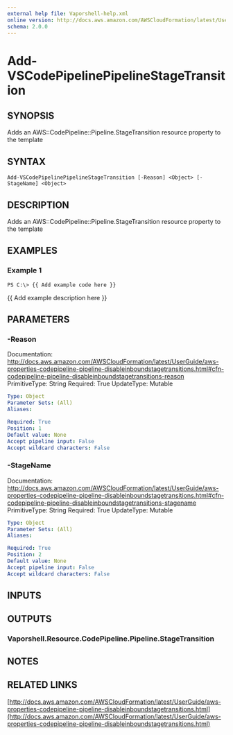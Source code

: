 ```yaml
---
external help file: Vaporshell-help.xml
online version: http://docs.aws.amazon.com/AWSCloudFormation/latest/UserGuide/aws-properties-codepipeline-pipeline-disableinboundstagetransitions.html
schema: 2.0.0
---
```


# Add-VSCodePipelinePipelineStageTransition

## SYNOPSIS
Adds an AWS::CodePipeline::Pipeline.StageTransition resource property to the template

## SYNTAX

```
Add-VSCodePipelinePipelineStageTransition [-Reason] <Object> [-StageName] <Object>
```

## DESCRIPTION
Adds an AWS::CodePipeline::Pipeline.StageTransition resource property to the template

## EXAMPLES

### Example 1
```
PS C:\> {{ Add example code here }}
```

{{ Add example description here }}

## PARAMETERS

### -Reason
Documentation: http://docs.aws.amazon.com/AWSCloudFormation/latest/UserGuide/aws-properties-codepipeline-pipeline-disableinboundstagetransitions.html#cfn-codepipeline-pipeline-disableinboundstagetransitions-reason
PrimitiveType: String
Required: True
UpdateType: Mutable

```yaml
Type: Object
Parameter Sets: (All)
Aliases: 

Required: True
Position: 1
Default value: None
Accept pipeline input: False
Accept wildcard characters: False
```

### -StageName
Documentation: http://docs.aws.amazon.com/AWSCloudFormation/latest/UserGuide/aws-properties-codepipeline-pipeline-disableinboundstagetransitions.html#cfn-codepipeline-pipeline-disableinboundstagetransitions-stagename
PrimitiveType: String
Required: True
UpdateType: Mutable

```yaml
Type: Object
Parameter Sets: (All)
Aliases: 

Required: True
Position: 2
Default value: None
Accept pipeline input: False
Accept wildcard characters: False
```

## INPUTS

## OUTPUTS

### Vaporshell.Resource.CodePipeline.Pipeline.StageTransition

## NOTES

## RELATED LINKS

[http://docs.aws.amazon.com/AWSCloudFormation/latest/UserGuide/aws-properties-codepipeline-pipeline-disableinboundstagetransitions.html](http://docs.aws.amazon.com/AWSCloudFormation/latest/UserGuide/aws-properties-codepipeline-pipeline-disableinboundstagetransitions.html)

